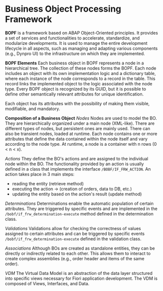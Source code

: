 # Business Object Processing Framework

**BOPF** is a framework based on ABAP Object-Oriented principles. It provides a set of services and functionalities to accelerate, standardize, and modularize developments. It is used to manage the entire development lifecycle in all aspects, such as managing and adapting various components (e.g., Dynpro UI) to the infrastructure on which they are implemented.

**BOPF Elements**
Each business object in BOPF represents a node in a hierarchical tree. The collection of these nodes forms the BOPF. Each node includes an object with its own implementation logic and a dictionary table, where each instance of the node corresponds to a record in the table. This record links the implemented object to the logic associated with the node type.
Every BOPF object is recognized by its GUID, but it is possible to define other semantically relevant attributes for unique identification.

Each object has its attributes with the possibility of making them visible, modifiable, and mandatory.

**Composition of a Business Object**
*Nodes*
Nodes are used to model the BO. They are hierarchically organized under a main node (XML-like).
There are different types of nodes, but persistent ones are mainly used. There can also be transient nodes, loaded at runtime.
Each node contains one or more attributes that define the data contained within the node itself and vary according to the node type. At runtime, a node is a container with n rows (0 < n < x).

*Actions*
They define the BO's actions and are assigned to the individual node within the BO. The functionality provided by an action is usually defined in a class that implements the interface `/BOBF/IF_FRW_ACTION`.
An action takes place in 3 main steps:
- reading the entity (retrieve method)
- executing the action -> (creation of orders, data to DB, etc.)
- updating the entity based on the action's result (update method)

*Determinations*
Determinations enable the automatic population of certain attributes. They are triggered by specific events and are implemented in the `/bobf/if_frw_determination-execute` method defined in the determination class.

*Validations*
Validations allow for checking the correctness of values assigned to certain attributes and can be triggered by specific events `/bobf/if_frw_determination-execute` defined in the validation class.

*Associations*
Although BOs are created as standalone entities, they can be directly or indirectly related to each other.
This allows them to interact to create complex assemblies (e.g., order header and items of the same order).

*VDM*
The Virtual Data Model is an abstraction of the data layer structured into specific views necessary for Fiori application development. The VDM is composed of Views, Interfaces, and Data.
